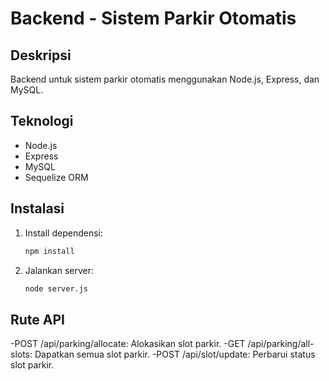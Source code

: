  # Backend - Sistem Parkir Otomatis

## Deskripsi
Backend untuk sistem parkir otomatis menggunakan Node.js, Express, dan MySQL.

## Teknologi
- Node.js
- Express
- MySQL
- Sequelize ORM

## Instalasi
1. Install dependensi:
   ```bash
   npm install
2. Jalankan server:
    ```bash
    node server.js

## Rute API
-POST /api/parking/allocate: Alokasikan slot parkir.
-GET /api/parking/all-slots: Dapatkan semua slot parkir.
-POST /api/slot/update: Perbarui status slot parkir.
